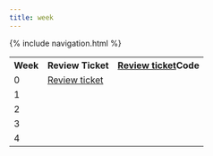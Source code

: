```yaml
---
title: week
---
```


{% include navigation.html %}
<table>
   <tr>
    <th>Week</th>
    <th>Review Ticket</th>
    <th><a href="code">Review ticket</a>Code</th>
   </tr>
   
   <tr>
    <td>0</td>
    <td><a href="https://github.com/TianbinLiu/Tianbin-Github/issues/1">Review ticket</a></td>
    <td></td>
   </tr>
  
   <tr>
    <td>1</td>
    <td></td>
    <td></td>
   </tr>
  
   <tr>
    <td>2</td>
    <td></td>
    <td></td>
   </tr>
  
   <tr>
    <td>3</td>
    <td></td>
    <td></td>
   </tr>
  
   <tr>
    <td>4</td>
    <td></td>
    <td></td>
   </tr>
